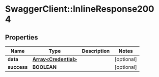 # SwaggerClient::InlineResponse2004

## Properties
Name | Type | Description | Notes
------------ | ------------- | ------------- | -------------
**data** | [**Array&lt;Credential&gt;**](Credential.md) |  | [optional] 
**success** | **BOOLEAN** |  | [optional] 


